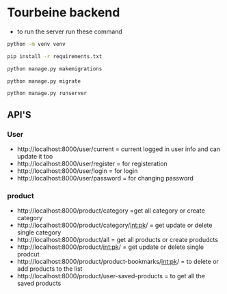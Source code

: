 # Tourbeine backend


- to run the server run these command

```bash 
python -m venv venv
```

```bash 
pip install -r requirements.txt
```
```bash 
python manage.py makemigrations
```
```bash 
python manage.py migrate
```

```bash 
python manage.py runserver
```
   
## API'S
### User
 - http://localhost:8000/user/current = current logged in user info and can update it too
- http://localhost:8000/user/register = for registeration
- http://localhost:8000/user/login = for login
- http://localhost:8000/user/password = for changing password
### product
 - http://localhost:8000/product/category =get all category or create category
 - http://localhost:8000/product/category/<int:pk>/ = get update or delete single category
- http://localhost:8000/product/all = get all products or create produdcts
- http://localhost:8000/product/<int:pk>/ = get update or delete single prodcut
- http://localhost:8000/product/product-bookmarks/<int:pk>/ = to delete or add products to the list
- http://localhost:8000/product/user-saved-products = to get all the saved products
